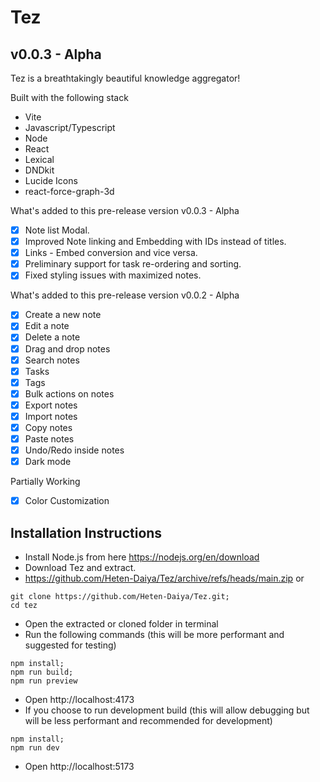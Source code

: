 # Tez
## v0.0.3 - Alpha
Tez is a breathtakingly beautiful knowledge aggregator!

Built with the following stack

- Vite
- Javascript/Typescript
- Node
- React
- Lexical
- DNDkit
- Lucide Icons
- react-force-graph-3d

What's added to this pre-release version v0.0.3 - Alpha

- [x] Note list Modal.
- [x] Improved Note linking and Embedding with IDs instead of titles.
- [x] Links - Embed conversion and vice versa.
- [x] Preliminary support for task re-ordering and sorting.
- [x] Fixed styling issues with maximized notes.

What's added to this pre-release version v0.0.2 - Alpha
- [x] Create a new note
- [x] Edit a note
- [x] Delete a note
- [x] Drag and drop notes
- [x] Search notes
- [x] Tasks
- [x] Tags
- [x] Bulk actions on notes
- [x] Export notes
- [x] Import notes
- [x] Copy notes
- [x] Paste notes
- [x] Undo/Redo inside notes
- [x] Dark mode

Partially Working
- [x] Color Customization

## Installation Instructions

- Install Node.js from here https://nodejs.org/en/download
- Download Tez and extract.
- https://github.com/Heten-Daiya/Tez/archive/refs/heads/main.zip
or
```
git clone https://github.com/Heten-Daiya/Tez.git;
cd tez
```
- Open the extracted or cloned folder in terminal
- Run the following commands (this will be more performant and suggested for testing)

```
npm install;
npm run build;
npm run preview
```
- Open http://localhost:4173
- If you choose to run development build (this will allow debugging but will be less performant and recommended for development)
```
npm install;
npm run dev
```
- Open http://localhost:5173